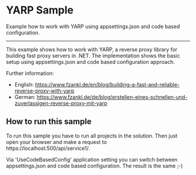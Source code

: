# YARP Sample

Example how to work with YARP using appsettings.json and code based configuration.

-----------------------------------

This example shows how to work with YARP, a reverse proxy library for building fast proxy servers in .NET. The implementation shows the basic setup using appsettings.json and code based configuration approach. 

Further information:

 * English: https://www.fzankl.de/en/blog/building-a-fast-and-reliable-reverse-proxy-with-yarp
 * German: https://www.fzankl.de/de/blog/erstellen-eines-schnellen-und-zuverlassigen-reverse-proxy-mit-yarp

## How to run this sample

To run this sample you have to run all projects in the solution.
Then just open your browser and make a request to https://localhost:500/api/service1/. 

Via 'UseCodeBasedConfig' application setting you can switch between appsettings.json and code based configuration.
The result is the same ;-)
